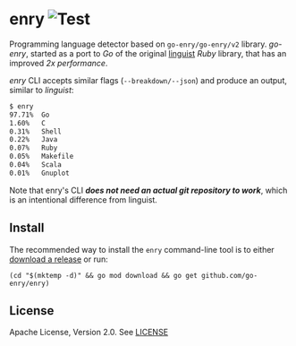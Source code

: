 # enry ![Test](https://github.com/go-enry/enry/workflows/Test/badge.svg)

Programming language detector based on `go-enry/go-enry/v2` library. 
*go-enry*, started as a port to _Go_ of the original [linguist](https://github.com/github/linguist) _Ruby_ library, that has an improved *2x performance*.

*enry* CLI accepts similar flags (`--breakdown/--json`) and produce an output, similar to *linguist*:

```bash
$ enry
97.71%	Go
1.60%	C
0.31%	Shell
0.22%	Java
0.07%	Ruby
0.05%	Makefile
0.04%	Scala
0.01%	Gnuplot
```

Note that enry's CLI **_does not need an actual git repository to work_**, which is an intentional difference from linguist.


Install
-------

The recommended way to install the `enry` command-line tool is to either
[download a release](https://github.com/go-enry/enry/releases) or run:

```
(cd "$(mktemp -d)" && go mod download && go get github.com/go-enry/enry)
```

License
-------

Apache License, Version 2.0. See [LICENSE](LICENSE)
